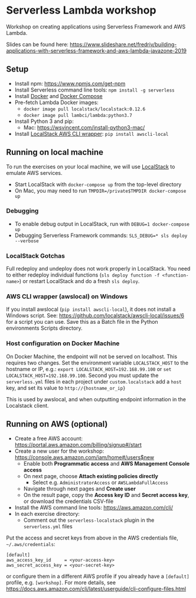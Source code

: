 Serverless Lambda workshop
==========================

Workshop on creating applications using Serverless Framework and AWS Lambda.

Slides can be found here: https://www.slideshare.net/fredriv/building-applications-with-serverless-framework-and-aws-lambda-javazone-2019

## Setup

- Install npm: https://www.npmjs.com/get-npm
- Install Serverless command line tools: `npm install -g serverless`
- Install [Docker](https://docs.docker.com/install/#supported-platforms) and [Docker Compose](https://docs.docker.com/compose/install/)
- Pre-fetch Lambda Docker images:
  - `docker image pull localstack/localstack:0.12.6`
  - `docker image pull lambci/lambda:python3.7`
- Install Python 3 and pip:
  - Mac: https://wsvincent.com/install-python3-mac/
- Install [LocalStack AWS CLI wrapper](https://github.com/localstack/awscli-local): `pip install awscli-local`

## Running on local machine

To run the exercises on your local machine, we will use [LocalStack](https://github.com/localstack/localstack) to emulate AWS services.

- Start LocalStack with `docker-compose up` from the top-level directory
- On Mac, you may need to run `TMPDIR=/private$TMPDIR docker-compose up`

### Debugging

- To enable debug output in LocalStack, run with `DEBUG=1 docker-compose up`
- Debugging Serverless Framework commands: `SLS_DEBUG=* sls deploy --verbose`

### LocalStack Gotchas

Full redeploy and undeploy does not work properly in LocalStack. You need to
either redeploy individual functions (`sls deploy function -f <function-name>`)
or restart LocalStack and do a fresh `sls deploy`.

### AWS CLI wrapper (awslocal) on Windows

If you install awslocal (`pip install awscli-local`), it does not install a Windows script. See: https://github.com/localstack/awscli-local/issues/6 for a script you can use. Save this as a Batch file in the Python environments Scripts directory.

### Host configuration on Docker Machine

On Docker Machine, the endpoint will not be served on localhost. This requires two changes. Set the environment variable `LOCALSTACK_HOST` to the hostname or IP, e.g.: `export LOCALSTACK_HOST=192.168.99.100` or `set LOCALSTACK_HOST=192.168.99.100`. Second you must update the `serverless.yml` files in each project under `custom.localstack` add a `host` key, and set its value to `http://{hostname_or_ip}`

This is used by awslocal, and when outputting endpoint information in the Localstack client.

## Running on AWS (optional)

- Create a free AWS account: https://portal.aws.amazon.com/billing/signup#/start
- Create a new user for the workshop: https://console.aws.amazon.com/iam/home#/users$new
  - Enable both **Programmatic access** and **AWS Management Console access**
  - On next page, choose **Attach existing policies directly**
    - Select e.g. `AdministratorAccess` or `AWSLambdaFullAccess`
  - Navigate through next pages and **Create user**
  - On the result page, copy the **Access key ID** and **Secret access key**, or download the credentials CSV-file
- Install the AWS command line tools: https://aws.amazon.com/cli/
- In each exercise directory:
  - Comment out the `serverless-localstack` plugin in the `serverless.yml` files

Put the access and secret keys from above in the AWS credentials file, `~/.aws/credentials`:
```
[default]
aws_access_key_id     = <your-access-key>
aws_secret_access_key = <your-secret-key>
```
or configure them in a different AWS profile if you already have a `[default]` profile, e.g. `[workshop]`. For more details, see https://docs.aws.amazon.com/cli/latest/userguide/cli-configure-files.html

